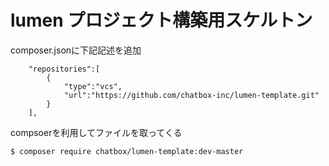 # lumen プロジェクト構築用スケルトン

composer.jsonに下記記述を追加

````
    "repositories":[
        {
            "type":"vcs",
            "url":"https://github.com/chatbox-inc/lumen-template.git"
        }
    ],
````

compsoerを利用してファイルを取ってくる

````
$ composer require chatbox/lumen-template:dev-master
````